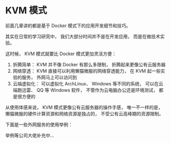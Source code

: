 # KVM 模式
前面几章讲的都是基于 Docker 模式下的应用开发细节和技巧。

其实在日常的学习研究中， 我们大部分时间并不是在开发应用， 而是在做技术实验。

这时候， KVM 模式就要比 Docker 模式更加灵活方便：
1. 折腾简单： KVM 并不像 Docker 有那么多限制， 折腾起来更像公有云服务器
2. 网络穿透： KVM 直接可以利用懒猫微服的网络穿透能力， 在 KVM 起一些实验的服务， 外网马上可以访问到
3. 云端虚拟化： 可以虚拟化 ArchLinux、 Windows 等不同的系统， 可以在云端跑迅雷、 QQ 等 Windows 软件， 不管作为云电脑办公还是环境测试， 都是很方便的

从使用体感来说， KVM 模式更像公有云服务器的操作手感， 唯一不一样的是， 懒猫微服的硬件计算资源和网络资源是独占的， 不受公有云高峰期的资源限制。

下面是一些外网服务的使用举例：

举例等公司大佬补充中...